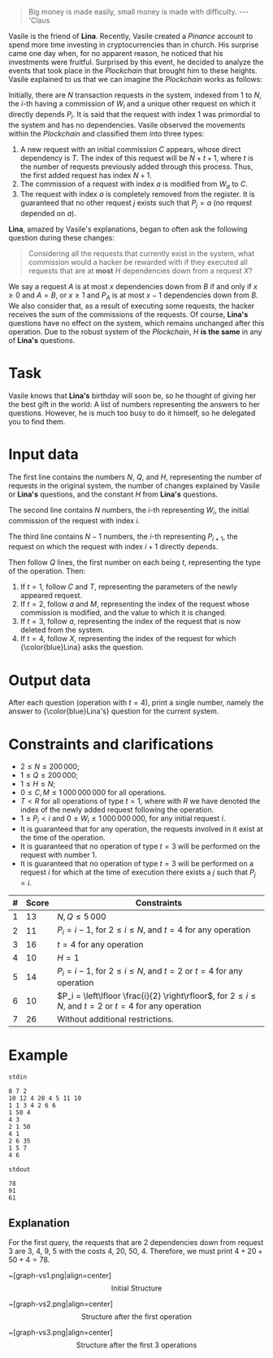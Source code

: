 > Big money is made easily, small money is made with difficulty.
> --- 'Claus

Vasile is the friend of **Lina**. Recently, Vasile created a _Pinance_ account to spend more time investing in cryptocurrencies than in church. His surprise came one day when, for no apparent reason, he noticed that his investments were fruitful. Surprised by this event, he decided to analyze the events that took place in the _Plockchain_ that brought him to these heights. Vasile explained to us that we can imagine the _Plockchain_ works as follows:

Initially, there are $N$ transaction requests in the system, indexed from $1$ to $N$, the $i$-th having a commission of $W_i$ and a unique other request on which it directly depends $P_i$. It is said that the request with index $1$ was primordial to the system and has no dependencies. Vasile observed the movements within the _Plockchain_ and classified them into three types:

1. A new request with an initial commission $C$ appears, whose direct dependency is $T$. The index of this request will be $N + t + 1$, where $t$ is the number of requests previously added through this process. Thus, the first added request has index $N + 1$. 
2. The commission of a request with index $a$ is modified from $W_a$ to $C$.
3. The request with index $a$ is completely removed from the register. It is guaranteed that no other request $j$ exists such that $P_j = a$ (no request depended on $a$).

**Lina**, amazed by Vasile's explanations, began to often ask the following question during these changes:

> Considering all the requests that currently exist in the system, what commission would a hacker be rewarded with if they executed all requests that are at **most** $H$ dependencies down from a request $X$?

We say a request $A$ is at most $x$ dependencies down from $B$ if and only if $x \ge 0$ and $A = B$, or $x \ge 1$ and $P_A$ is at most $x - 1$ dependencies down from $B$. We also consider that, as a result of executing some requests, the hacker receives the sum of the commissions of the requests. Of course, **Lina's** questions have no effect on the system, which remains unchanged after this operation. Due to the robust system of the _Plockchain_, $H$ **is the same** in any of **Lina's** questions.

# Task

Vasile knows that **Lina's** birthday will soon be, so he thought of giving her the best gift in the world: A list of numbers representing the answers to her questions. However, he is much too busy to do it himself, so he delegated you to find them.

# Input data

The first line contains the numbers $N$, $Q$, and $H$, representing the number of requests in the original system, the number of changes explained by Vasile or **Lina's** questions, and the constant $H$ from **Lina's** questions.

The second line contains $N$ numbers, the $i$-th representing $W_i$, the initial commission of the request with index $i$.

The third line contains $N - 1$ numbers, the $i$-th representing $P_{i+1}$, the request on which the request with index $i + 1$ directly depends.

Then follow $Q$ lines, the first number on each being $t$, representing the type of the operation. Then:

1. If $t = 1$, follow $C$ and $T$, representing the parameters of the newly appeared request.
2. If $t = 2$, follow $a$ and $M$, representing the index of the request whose commission is modified, and the value to which it is changed.
3. If $t = 3$, follow $a$, representing the index of the request that is now deleted from the system.
4. If $t = 4$, follow $X$, representing the index of the request for which {\\color{blue}Lina} asks the question.

# Output data

After each question (operation with $t = 4$), print a single number, namely the answer to {\\color{blue}Lina's} question for the current system.

# Constraints and clarifications

* $2 \le N \le 200\,000$;
* $1 \le Q \le 200\,000$;
* $1 \le H \le N$;
* $0 \le C, M \le 1\,000\,000\,000$ for all operations.
* $T < R$ for all operations of type $t = 1$, where with $R$ we have denoted the index of the newly added request following the operation.
* $1 \le P_i < i$ and $0 \le W_i \le 1\,000\,000\,000$, for any initial request $i$.
* It is guaranteed that for any operation, the requests involved in it exist at the time of the operation.
* It is guaranteed that no operation of type $t = 3$ will be performed on the request with number $1$.
* It is guaranteed that no operation of type $t = 3$ will be performed on a request $i$ for which at the time of execution there exists a $j$ such that $P_j = i$.

|#| Score | Constraints | 
|-|-------|-------------|
|1| 13    | $N, Q \le 5\,000$ |
|2| 11    | $P_i = i - 1$, for $2 \le i \le N$, and $t = 4$ for any operation |
|3| 16    | $t = 4$ for any operation |
|4| 10    | $H = 1$ |
|5| 14    | $P_i = i - 1$, for $2 \le i \le N$, and $t = 2$ or $t = 4$ for any operation |
|6| 10    | $P_i = \left\lfloor \frac{i}{2} \right\rfloor$, for $2 \le i \le N$, and $t = 2$ or $t = 4$ for any operation |
|7| 26    | Without additional restrictions. |

# Example

`stdin`
```
8 7 2
10 12 4 20 4 5 11 10
1 1 3 4 2 6 6
1 50 4
4 3
2 1 50
4 1
2 6 35
1 5 7
4 6
```

`stdout`
```
78
91
61
```

## Explanation

For the first query, the requests that are $2$ dependencies down from request $3$ are $3$, $4$, $9$, $5$ with the costs $4$, $20$, $50$, $4$. Therefore, we must print $4 + 20 + 50 + 4 = 78$.

~[graph-vs1.png|align=center]
$$
\text{Initial Structure}
$$

~[graph-vs2.png|align=center]
$$
\text{Structure after the first operation}
$$

~[graph-vs3.png|align=center]
$$
\text{Structure after the first 3 operations}
$$